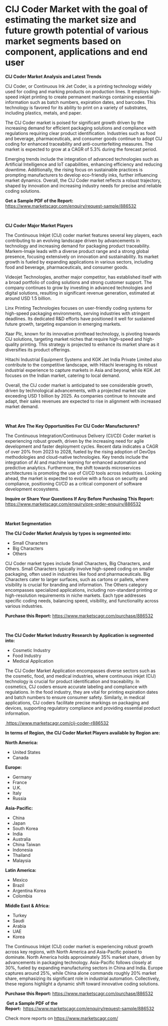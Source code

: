 <p><h1>CIJ Coder Market with the goal of estimating the market size and future growth potential of various market segments based on component, applications and end user</h1></p><p><strong>CIJ Coder Market Analysis and Latest Trends</strong></p>
<p><p>CIJ Coder, or Continuous Ink Jet Coder, is a printing technology widely used for coding and marking products on production lines. It employs high-speed inkjet printing to create permanent markings containing essential information such as batch numbers, expiration dates, and barcodes. This technology is favored for its ability to print on a variety of substrates, including plastics, metals, and paper.</p><p>The CIJ Coder market is poised for significant growth driven by the increasing demand for efficient packaging solutions and compliance with regulations requiring clear product identification. Industries such as food and beverage, pharmaceuticals, and consumer goods continue to adopt CIJ coding for enhanced traceability and anti-counterfeiting measures. The market is expected to grow at a CAGR of 5.3% during the forecast period. </p><p>Emerging trends include the integration of advanced technologies such as Artificial Intelligence and IoT capabilities, enhancing efficiency and reducing downtime. Additionally, the rising focus on sustainable practices is prompting manufacturers to develop eco-friendly inks, further influencing market dynamics. Overall, the CIJ Coder market reflects a robust trajectory, shaped by innovation and increasing industry needs for precise and reliable coding solutions.</p></p>
<p><strong>Get a Sample PDF of the Report:&nbsp;</strong> <a href="https://www.marketscagr.com/enquiry/request-sample/886532?utm_campaign=2529&utm_medium=2&utm_source=Github&utm_content=ia&utm_term=09042025&utm_id=cij-coder">https://www.marketscagr.com/enquiry/request-sample/886532</a></p>
<p>&nbsp;</p>
<p><strong>CIJ Coder Major Market Players</strong></p>
<p><p>The Continuous Inkjet (CIJ) coder market features several key players, each contributing to an evolving landscape driven by advancements in technology and increasing demand for packaging product traceability. Markem-Imaje leads with a diverse product range and a strong global presence, focusing extensively on innovation and sustainability. Its market growth is fueled by expanding applications in various sectors, including food and beverage, pharmaceuticals, and consumer goods.</p><p>Videojet Technologies, another major competitor, has established itself with a broad portfolio of coding solutions and strong customer support. The company continues to grow by investing in advanced technologies and digital solutions, resulting in significant revenue generation, estimated at around USD 1.5 billion.</p><p>Linx Printing Technologies focuses on user-friendly coding systems for high-speed packaging environments, serving industries with stringent deadlines. Its dedicated R&D efforts have positioned it well for sustained future growth, targeting expansion in emerging markets.</p><p>Xaar Plc, known for its innovative printhead technology, is pivoting towards CIJ solutions, targeting market niches that require high-speed and high-quality printing. This strategy is projected to enhance its market share as it diversifies its product offerings.</p><p>Hitachi Industrial Equipment Systems and KGK Jet India Private Limited also contribute to the competitive landscape, with Hitachi leveraging its robust industrial experience to capture markets in Asia and beyond, while KGK Jet focuses on the Indian market, catering to local demand.</p><p>Overall, the CIJ coder market is anticipated to see considerable growth, driven by technological advancements, with a projected market size exceeding USD 1 billion by 2025. As companies continue to innovate and adapt, their sales revenues are expected to rise in alignment with increased market demand.</p></p>
<p>&nbsp;</p>
<p><strong>What Are The Key Opportunities For CIJ Coder Manufacturers?</strong></p>
<p><p>The Continuous Integration/Continuous Delivery (CI/CD) Coder market is experiencing robust growth, driven by the increasing need for agile development and faster deployment cycles. Recent data indicates a CAGR of over 20% from 2023 to 2028, fueled by the rising adoption of DevOps methodologies and cloud-native technologies. Key trends include the integration of AI and machine learning for enhanced automation and predictive analytics. Furthermore, the shift towards microservices architectures is promoting the use of CI/CD tools across industries. Looking ahead, the market is expected to evolve with a focus on security and compliance, positioning CI/CD as a critical component of software development ecosystems.</p></p>
<p><strong>Inquire or Share Your Questions If Any Before Purchasing This Report:</strong> <a href="https://www.marketscagr.com/enquiry/pre-order-enquiry/886532?utm_campaign=2529&utm_medium=2&utm_source=Github&utm_content=ia&utm_term=09042025&utm_id=cij-coder">https://www.marketscagr.com/enquiry/pre-order-enquiry/886532</a></p>
<p>&nbsp;</p>
<p><strong>Market Segmentation</strong></p>
<p><strong>The CIJ Coder Market Analysis by types is segmented into:</strong></p>
<p><ul><li>Small Characters</li><li>Big Characters</li><li>Others</li></ul></p>
<p><p>CIJ Coder market types include Small Characters, Big Characters, and Others. Small Characters typically involve high-speed coding on smaller packaging, often used in industries like food and pharmaceuticals. Big Characters cater to larger surfaces, such as cartons or pallets, where visibility is crucial for branding and information. The Others category encompasses specialized applications, including non-standard printing or high-resolution requirements in niche markets. Each type addresses specific coding needs, balancing speed, visibility, and functionality across various industries.</p></p>
<p><strong>Purchase this Report:&nbsp;</strong><a href="https://www.marketscagr.com/purchase/886532?utm_campaign=2529&utm_medium=2&utm_source=Github&utm_content=ia&utm_term=09042025&utm_id=cij-coder">https://www.marketscagr.com/purchase/886532</a></p>
<p>&nbsp;</p>
<p><strong>The CIJ Coder Market Industry Research by Application is segmented into:</strong></p>
<p><ul><li>Cosmetic Industry</li><li>Food Industry</li><li>Medical Application</li></ul></p>
<p><p>The CIJ Coder Market Application encompasses diverse sectors such as the cosmetic, food, and medical industries, where continuous inkjet (CIJ) technology is crucial for product identification and traceability. In cosmetics, CIJ coders ensure accurate labeling and compliance with regulations. In the food industry, they are vital for printing expiration dates and batch numbers to ensure consumer safety. Similarly, in medical applications, CIJ coders facilitate precise markings on packaging and devices, supporting regulatory compliance and providing essential product information.</p></p>
<p><a href="https://www.marketscagr.com/cij-coder-r886532?utm_campaign=2529&utm_medium=2&utm_source=Github&utm_content=ia&utm_term=09042025&utm_id=cij-coder">&nbsp;https://www.marketscagr.com/cij-coder-r886532</a></p>
<p><strong>In terms of Region, the CIJ Coder Market Players available by Region are:</strong></p>
<p>
    <p> <strong> North America: </strong>
        <ul>
            <li>United States</li>
            <li>Canada</li>
        </ul>
        </p> 
    <p> <strong> Europe: </strong>
        <ul>
            <li>Germany</li>
            <li>France</li>
            <li>U.K.</li>
            <li>Italy</li>
            <li>Russia</li>
        </ul>
        </p> 
    <p> <strong> Asia-Pacific: </strong>
        <ul>
            <li>China</li>
            <li>Japan</li>
            <li>South Korea</li>
            <li>India</li>
            <li>Australia</li>
            <li>China Taiwan</li>
            <li>Indonesia</li>
            <li>Thailand</li>
            <li>Malaysia</li>
        </ul>
        </p> 
    <p> <strong> Latin America: </strong>
        <ul>
            <li>Mexico</li>
            <li>Brazil</li>
            <li>Argentina Korea</li>
            <li>Colombia</li>
        </ul>
        </p> 
    <p> <strong> Middle East & Africa: </strong>
        <ul>
            <li>Turkey</li>
            <li>Saudi</li>
            <li>Arabia</li>
            <li>UAE</li>
            <li>Korea</li>
        </ul>
    </p>
    </p>
<p><p>The Continuous Inkjet (CIJ) coder market is experiencing robust growth across key regions, with North America and Asia-Pacific poised to dominate. North America holds approximately 35% market share, driven by advancements in packaging technology. Asia-Pacific follows closely at 30%, fueled by expanding manufacturing sectors in China and India. Europe captures around 25%, while China alone commands roughly 20% market share, emphasizing its significant role in industrial automation. Collectively, these regions highlight a dynamic shift toward innovative coding solutions.</p></p>
<p><strong>Purchase this Report: </strong><a href="https://www.marketscagr.com/purchase/886532?utm_campaign=2529&utm_medium=2&utm_source=Github&utm_content=ia&utm_term=09042025&utm_id=cij-coder">https://www.marketscagr.com/purchase/886532</a></p>
<p>&nbsp;<strong>Get a Sample PDF of the Report:&nbsp;&nbsp;</strong><a href="https://www.marketscagr.com/enquiry/request-sample/886532?utm_campaign=2529&utm_medium=2&utm_source=Github&utm_content=ia&utm_term=09042025&utm_id=cij-coder">https://www.marketscagr.com/enquiry/request-sample/886532</a></p>
<p><strong></strong></p>
<p>Check more reports on <a href="https://www.marketscagr.com/?utm_campaign=2529&utm_medium=2&utm_source=Github&utm_content=ia&utm_term=09042025&utm_id=cij-coder">https://www.marketscagr.com/</a></p>